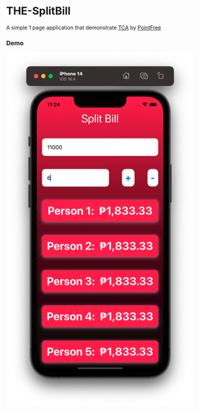 # THE-SplitBill
A simple 1 page application that demonstrate [TCA](https://github.com/pointfreeco/swift-composable-architecture) by [PointFree](https://www.pointfree.co/)

### Demo
![Screen Shot](https://github.com/vlainvaldez/THE-SplitBill/blob/main/Screenshot.png)

